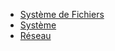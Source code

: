 - [Système de Fichiers](Système_de_Fichiers "wikilink")
- [Système](Système "wikilink")
- [Réseau](Réseau "wikilink")
